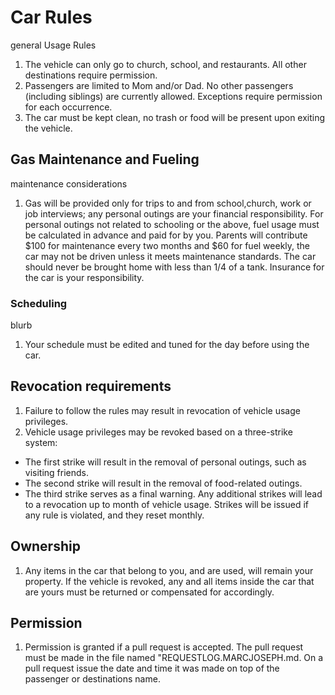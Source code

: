 # Car Rules 
general Usage Rules

1.	The vehicle can only go to church, school, and restaurants. All other destinations require permission.
2. Passengers are limited to Mom and/or Dad. No other passengers (including siblings) are currently allowed. Exceptions require permission for each occurrence.
3.	The car must be kept clean, no trash or food will be present upon exiting the vehicle.


## Gas Maintenance and Fueling
maintenance considerations

1. Gas will be provided only for trips to and from school,church, work or job interviews; any personal outings are your financial responsibility. For personal outings not related to schooling or the above, fuel usage must be calculated in advance and paid for by you. Parents will contribute $100 for maintenance every two months and $60 for fuel weekly, the car may not be driven unless it meets maintenance standards. The car should never be brought home with less than 1/4 of a tank. Insurance for the car is your responsibility.
### Scheduling 	
blurb

1.	Your schedule must be edited and tuned for the day before using the car.
## Revocation requirements 
1.	Failure to follow the rules may result in revocation of vehicle usage privileges.
2.	Vehicle usage privileges may be revoked based on a three-strike system:
  - The first strike will result in the removal of personal outings, such as visiting friends.
  - The second strike will result in the removal of food-related outings.
  - The third strike serves as a final warning.
    Any additional strikes will lead to a revocation up to month of vehicle usage. Strikes will be issued if any rule is violated, and they reset monthly.
## Ownership 
1.	Any items in the car that belong to you, and are used, will remain your property. If the vehicle is revoked, any and all items inside the car that are yours must be returned or compensated for accordingly.

## Permission
1. Permission is granted if a pull request is accepted. The pull request must be made in the file named "REQUESTLOG.MARCJOSEPH.md. On a pull request issue the date and time it was made on top of the passenger or destinations name.




